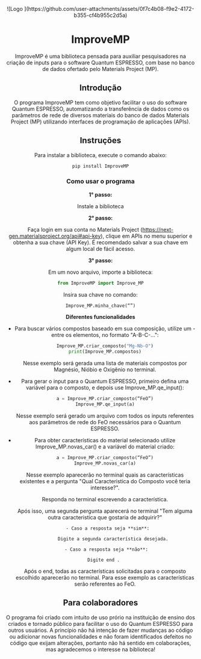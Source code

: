 <center>![Logo ](https://github.com/user-attachments/assets/0f7c4b08-f9e2-4172-b355-cf4b955c2d5a)<center>

# ImproveMP

ImproveMP é uma biblioteca pensada para auxiliar pesquisadores na criação de inputs para o software Quantum ESPRESSO, com base no banco de dados ofertado pelo Materials Project (MP).

## Introdução

O programa ImproveMP tem como objetivo facilitar o uso do software Quantum ESPRESSO, automatizando a transferência de dados como os parâmetros de rede de diversos materiais do banco de dados Materials Project (MP) utilizando interfaces de programação de aplicações (APIs).

## Instruções

Para instalar a biblioteca, execute o comando abaixo:

```bash
pip install ImproveMP
```

### Como usar o programa 

**1° passo:** 

Instale a biblioteca

**2° passo:**

Faça login em sua conta no Materials Project (https://next-gen.materialsproject.org/api#api-key), clique em APIs no menu superior e obtenha a sua chave (API Key).
É recomendado salvar a sua chave em algum local de fácil acesso.

**3° passo:**

Em um novo arquivo, importe a biblioteca:

```python
from ImproveMP import Improve_MP
```
Insira sua chave no comando:
```python
Improve_MP.minha_chave(“”)
```
**Diferentes funcionalidades**

- Para buscar vários compostos baseado em sua composição, utilize um - entre os elementos, no formato "A-B-C-...":
    ```python
    Improve_MP.criar_composto("Mg-Nb-O")
    print(Improve_MP.compostos)
    ```
    Nesse exemplo será gerada uma lista de materiais compostos por Magnésio, Nióbio e Oxigênio no terminal.

- Para gerar o input para o Quantum ESPRESSO, primeiro defina uma variável para o composto, e depois use Improve_MP.qe_input():
    ```python
    a = Improve_MP.criar_composto(“FeO”)
    Improve_MP.qe_input(a)
    ```
    Nesse exemplo será gerado um arquivo com todos os inputs referentes aos parâmetros de rede do FeO necessários para o Quantum ESPRESSO.

- Para obter características do material selecionado utilize Improve_MP.novas_car() e a variável do material criado:
    ```python
    a = Improve_MP.criar_composto(“FeO”)
    Improve_MP.novas_car(a)
    ```
    Nesse exemplo aparecerão no terminal quais as características existentes e a pergunta "Qual Caracteristica do Composto você teria interesse?".

    Responda no terminal escrevendo a característica.

    Após isso, uma segunda pergunta aparecerá no terminal "Tem alguma outra caracteristica que gostaria de adquirir?"

        - Caso a resposta seja **sim**:

            Digite a segunda característica desejada.

        - Caso a resposta seja **não**: 

            Digite end .       

    Após o end, todas as características solicitadas para o composto escolhido aparecerão no terminal. Para esse exemplo as características serão referentes ao FeO.


## Para colaboradores

O programa foi criado com intuito de uso prório na instituição de ensino dos criados e tornado público para facilitar o uso do Quantum ESPRESSO para outros usuários. 
A princípio não há intenção de fazer mudanças ao código ou adicionar novas funcionalidades e não foram identificados defeitos no código que exijam alterações, portanto não há sentido em colaborações, mas agradecemos o interesse na biblioteca!